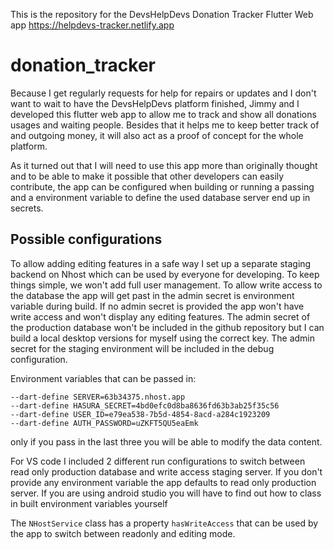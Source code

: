 This is the repository for the DevsHelpDevs Donation Tracker Flutter Web app https://helpdevs-tracker.netlify.app
# donation_tracker

Because I get regularly requests for help for repairs or updates and I don't want to wait to have the DevsHelpDevs platform finished, Jimmy and I developed this flutter web app to allow me to track and show all donations usages and waiting people.
Besides that it helps me to keep better track of and outgoing money, it will also act as a proof of concept for the whole platform.

As it turned out that I will need to use this app more than originally thought and to be able to make it possible that other developers can easily contribute, the app can be configured when building or running a passing and a environment variable to define the used database server end up in secrets.

## Possible configurations

To allow adding editing features in a safe way I set up a separate staging backend on Nhost which can be used by everyone for developing.
To keep things simple, we won't add full user management. To allow write access to the database the app will get past in the admin secret is environment variable during build. If no admin secret is provided the app won't have write access and won't display any editing features. The admin secret of the production database won't be included in the github repository but I can build a local desktop versions for myself using the correct key. The admin secret for the staging environment will be included in the debug configuration.

Environment variables that can be passed in:

```
--dart-define SERVER=63b34375.nhost.app
--dart-define HASURA_SECRET=4bd0efc0d8ba8636fd63b3ab25f35c56
--dart-define USER_ID=e79ea538-7b5d-4854-8acd-a284c1923209
--dart-define AUTH_PASSWORD=uZKFT5QU5eaEmk
```

only if you pass in the last three you will be able to modify the data content.

For VS code I included 2 different run configurations to switch between read only production database and write access staging server.
If you don't provide any environment variable the app defaults to read only production server.
If you are using android studio you will have to find out how to class in built environment variables yourself

The `NHostService` class has a property `hasWriteAccess` that can be used by the app to switch between readonly and editing mode.
